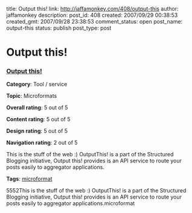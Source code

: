 title: Output this!
link: http://jaffamonkey.com/408/output-this
author: jaffamonkey
description: 
post_id: 408
created: 2007/09/29 00:38:53
created_gmt: 2007/09/28 23:38:53
comment_status: open
post_name: output-this
status: publish
post_type: post

<!--<div class='hreview'>					<h3 class='item fn'><a class='url' href='http://www.outputthis.org'>Output this!</a></h3>			<p><div><img></div></p>			<p><b>Category</b>: Tool / service</p>			<p><b>Topic</b>: Microformats</p>							<div><b>Overall rating</b>: <span class="rating">5</span> out of 5<div class="sb-fullstar"> </div><div class="sb-fullstar"> </div><div class="sb-fullstar"> </div><div class="sb-fullstar"> </div><div class="sb-fullstar"> </div><div style="clear:left;"></div></div>		<div><b>Content rating</b>: <span class="rating">5</span> out of 5<div class="sb-fullstar"> </div><div class="sb-fullstar"> </div><div class="sb-fullstar"> </div><div class="sb-fullstar"> </div><div class="sb-fullstar"> </div><div style="clear:left;"></div></div>		<div><b>Design rating</b>: <span class="rating">5</span> out of 5<div class="sb-fullstar"> </div><div class="sb-fullstar"> </div><div class="sb-fullstar"> </div><div class="sb-fullstar"> </div><div class="sb-fullstar"> </div><div style="clear:left;"></div></div>		<div><b>Navigation rating</b>: <span class="rating">2</span> out of 5<div class="sb-fullstar"> </div><div class="sb-fullstar"> </div><div class="sb-emptystar"> </div><div class="sb-emptystar"> </div><div class="sb-emptystar"> </div><div style="clear:left;"></div></div>		<div class='description'>This is the stuff of the web :)  OutputThis! is a part of the Structured Blogging initiative, Output this! provides is an API service to route your posts easily to aggregator applications.</div>		<p><b>Tags</b>:  <a class="tag" rel="tag" href='http://www.mcping.com/tags/microformat'>microformat</a></p>	</div>-->

# Output this!

### [Output this!](http://www.outputthis.org)

**Category**: Tool / service

**Topic**: Microformats

**Overall rating**: 5 out of 5 

**Content rating**: 5 out of 5 

**Design rating**: 5 out of 5 

**Navigation rating**: 2 out of 5 

This is the stuff of the web :) OutputThis! is a part of the Structured Blogging initiative, Output this! provides is an API service to route your posts easily to aggregator applications.

**Tags**: [microformat](http://www.mcping.com/tags/microformat)

5552This is the stuff of the web :) OutputThis! is a part of the Structured Blogging initiative, Output this! provides is an API service to route your posts easily to aggregator applications.microformat